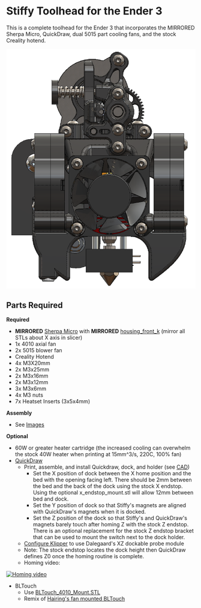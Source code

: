 # Stiffy Toolhead for the Ender 3

This is a complete toolhead for the Ender 3 that incorporates the MIRRORED Sherpa Micro, QuickDraw, dual 5015 part cooling fans, and the stock Creality hotend.

![Image of Stiffy](./Images/Stiffy.png)


## Parts Required

**Required**
- **MIRRORED** [Sherpa Micro](https://github.com/Annex-Engineering/Sherpa_Micro-Extruder) with **MIRRORED** [housing_front_k](https://github.com/Annex-Engineering/Sherpa_Mini-Extruder/blob/master/STLs/FDM_STLs/optional_parts/%5Ba%5D_housing_front_k_x1_rev5.STL) (mirror all STLs about X axis in slicer)
- 1x 4010 axial fan
- 2x 5015 blower fan
- Creality Hotend
- 4x M3X20mm
- 2x M3x25mm
- 2x M3x16mm
- 2x M3x12mm
- 3x M3x6mm
- 4x M3 nuts
- 7x Heatset Inserts (3x5x4mm)

**Assembly**
- See [Images](./Images)

**Optional**
- 60W or greater heater cartridge (the increased cooling can overwhelm the stock 40W heater when printing at 15mm^3/s, 220C, 100% fan)
- [QuickDraw](https://github.com/Annex-Engineering/Quickdraw_Probe) 
	- Print, assemble, and install Quickdraw, dock, and holder (see [CAD](./CAD/Stiffy.EASM))
		- Set the X position of dock between the X home position and the bed with the opening facing left. There should be 2mm between the bed and the back of the dock using the stock X endstop. Using the optional x_endstop_mount.stl will allow 12mm between bed and dock. 
		- Set the Y position of dock so that Stiffy's magnets are aligned with QuickDraw's magnets when it is docked.
		- Set the Z position of the dock so that Stiffy's and QuickDraw's magnets barely touch after homing Z with the stock Z endstop. There is an optional replacement for the stock Z endstop bracket that can be used to mount the switch next to the dock holder. 
	- [Configure Klipper](./QuickDraw_klipper_config.cfg) to use Dalegaard's XZ dockable probe module
	- Note: The stock endstop locates the dock height then QuickDraw defines Z0 once the homing routine is complete.
	- Homing video: 

[![Homing video](https://img.youtube.com/vi/NMOQogjF0p8/0.jpg)](https://youtu.be/NMOQogjF0p8)
- BLTouch
	- Use [BLTouch_4010_Mount.STL](./STLs/Optional/BLTouch_4010_brace.STL)
	- Remix of [Hairing's fan mounted BLTouch](https://www.thingiverse.com/thing:4617163)
